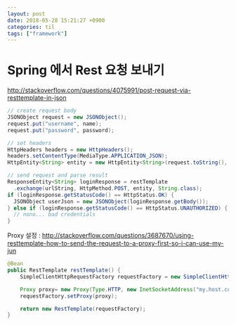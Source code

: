 ```yaml
---
layout: post
date: 2018-05-28 15:21:27 +0900
categories: til
tags: ["framework"]
---
```


# Spring 에서 Rest 요청 보내기

<http://stackoverflow.com/questions/4075991/post-request-via-resttemplate-in-json>

```java
// create request body
JSONObject request = new JSONObject();
request.put("username", name);
request.put("password", password);

// set headers
HttpHeaders headers = new HttpHeaders();
headers.setContentType(MediaType.APPLICATION_JSON);
HttpEntity<String> entity = new HttpEntity<String>(request.toString(), headers);

// send request and parse result
ResponseEntity<String> loginResponse = restTemplate
  .exchange(urlString, HttpMethod.POST, entity, String.class);
if (loginResponse.getStatusCode() == HttpStatus.OK) {
  JSONObject userJson = new JSONObject(loginResponse.getBody());
} else if (loginResponse.getStatusCode() == HttpStatus.UNAUTHORIZED) {
  // nono... bad credentials
}
```

Proxy 설정 : <http://stackoverflow.com/questions/3687670/using-resttemplate-how-to-send-the-request-to-a-proxy-first-so-i-can-use-my-jun>

```java
@Bean
public RestTemplate restTemplate() {
    SimpleClientHttpRequestFactory requestFactory = new SimpleClientHttpRequestFactory();

    Proxy proxy= new Proxy(Type.HTTP, new InetSocketAddress("my.host.com", 8080));
    requestFactory.setProxy(proxy);

    return new RestTemplate(requestFactory);
}
```
